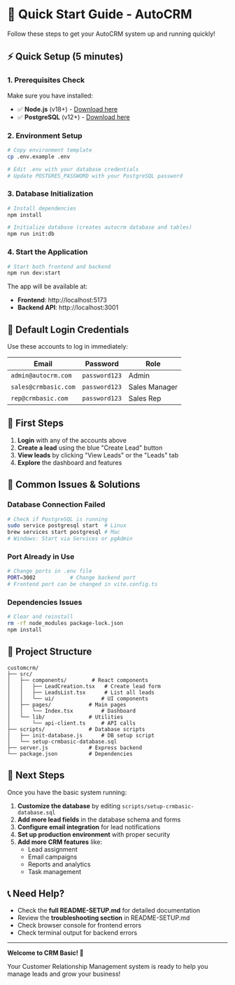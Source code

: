 # 🚀 Quick Start Guide - AutoCRM

Follow these steps to get your AutoCRM system up and running quickly!

## ⚡ Quick Setup (5 minutes)

### 1. Prerequisites Check
Make sure you have installed:
- ✅ **Node.js** (v18+) - [Download here](https://nodejs.org/)
- ✅ **PostgreSQL** (v12+) - [Download here](https://www.postgresql.org/download/)

### 2. Environment Setup
```bash
# Copy environment template
cp .env.example .env

# Edit .env with your database credentials
# Update POSTGRES_PASSWORD with your PostgreSQL password
```

### 3. Database Initialization
```bash
# Install dependencies
npm install

# Initialize database (creates autocrm database and tables)
npm run init:db
```

### 4. Start the Application
```bash
# Start both frontend and backend
npm run dev:start
```

The app will be available at:
- **Frontend**: http://localhost:5173
- **Backend API**: http://localhost:3001

## 🔑 Default Login Credentials

Use these accounts to log in immediately:

| Email | Password | Role |
|-------|----------|------|
| `admin@autocrm.com` | `password123` | Admin |
| `sales@crmbasic.com` | `password123` | Sales Manager |
| `rep@crmbasic.com` | `password123` | Sales Rep |

## 🎯 First Steps

1. **Login** with any of the accounts above
2. **Create a lead** using the blue "Create Lead" button
3. **View leads** by clicking "View Leads" or the "Leads" tab
4. **Explore** the dashboard and features

## 🔧 Common Issues & Solutions

### Database Connection Failed
```bash
# Check if PostgreSQL is running
sudo service postgresql start  # Linux
brew services start postgresql # Mac
# Windows: Start via Services or pgAdmin
```

### Port Already in Use
```bash
# Change ports in .env file
PORT=3002           # Change backend port
# Frontend port can be changed in vite.config.ts
```

### Dependencies Issues
```bash
# Clear and reinstall
rm -rf node_modules package-lock.json
npm install
```

## 📁 Project Structure

```
customcrm/
├── src/
│   ├── components/        # React components
│   │   ├── LeadCreation.tsx   # Create lead form
│   │   ├── LeadsList.tsx      # List all leads
│   │   └── ui/               # UI components
│   ├── pages/            # Main pages
│   │   └── Index.tsx         # Dashboard
│   └── lib/              # Utilities
│       └── api-client.ts     # API calls
├── scripts/              # Database scripts
│   ├── init-database.js      # DB setup script
│   └── setup-crmbasic-database.sql
├── server.js             # Express backend
└── package.json          # Dependencies
```

## 🚀 Next Steps

Once you have the basic system running:

1. **Customize the database** by editing `scripts/setup-crmbasic-database.sql`
2. **Add more lead fields** in the database schema and forms
3. **Configure email integration** for lead notifications
4. **Set up production environment** with proper security
5. **Add more CRM features** like:
   - Lead assignment
   - Email campaigns
   - Reports and analytics
   - Task management

## 📞 Need Help?

- Check the **full README-SETUP.md** for detailed documentation
- Review the **troubleshooting section** in README-SETUP.md
- Check browser console for frontend errors
- Check terminal output for backend errors

---

**Welcome to CRM Basic! 🎉**

Your Customer Relationship Management system is ready to help you manage leads and grow your business!
